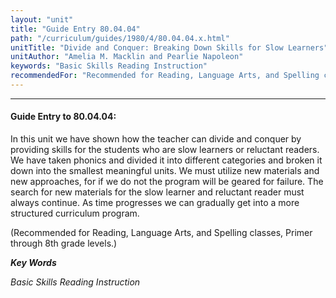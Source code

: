 ```yaml
---
layout: "unit"
title: "Guide Entry 80.04.04"
path: "/curriculum/guides/1980/4/80.04.04.x.html"
unitTitle: "Divide and Conquer: Breaking Down Skills for Slow Learners"
unitAuthor: "Amelia M. Macklin and Pearlie Napoleon"
keywords: "Basic Skills Reading Instruction"
recommendedFor: "Recommended for Reading, Language Arts, and Spelling classes, Primer through 8th grade levels."
---
```

<body>
<hr/>
 <h4>
  Guide Entry to 80.04.04:
 </h4>
 In this unit we have shown how the teacher can divide and conquer by providing skills for the students who are slow learners or reluctant readers.  We have taken phonics and divided it into different categories and broken it down into the smallest meaningful units.  We must utilize new materials and new approaches, for if we do not the program will be geared for failure.  The search for new materials for the slow learner and reluctant reader must always continue.  As time progresses we can gradually get into a more structured curriculum program.
 <p>
  (Recommended for Reading, Language Arts, and Spelling classes, Primer through 8th grade levels.)
 </p>
<p>
  <b>
   <i>
    Key Words
   </i>
  </b>
  <br/>
 </p>
 <p>
  <i>
   Basic Skills Reading Instruction
  </i>
 </p>

</body>